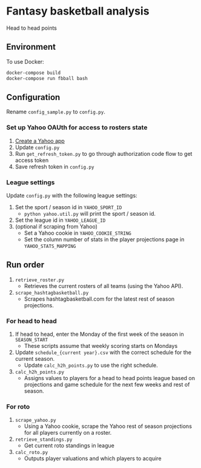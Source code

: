 # Fantasy basketball analysis

Head to head points

## Environment

To use Docker:

```sh
docker-compose build
docker-compose run fbball bash
```

## Configuration

Rename `config_sample.py` to `config.py`.

### Set up Yahoo OAUth for access to rosters state

1. [Create a Yahoo app](https://developer.yahoo.com/apps/create/)
1. Update `config.py`
1. Run `get_refresh_token.py` to go through authorization code flow to get access token
1. Save refresh token in `config.py`

### League settings

Update `config.py` with the following league settings:

1. Set the sport / season id in `YAHOO_SPORT_ID`
    * `python yahoo.util.py` will print the sport / season id.
1. Set the league id in `YAHOO_LEAGUE_ID`
1. (optional if scraping from Yahoo)
    * Set a Yahoo cookie in `YAHOO_COOKIE_STRING`
    * Set the column number of stats in the player projections page in `YAHOO_STATS_MAPPING`

## Run order

1. `retrieve_roster.py`
    * Retrieves the current rosters of all teams (using the Yahoo API).
1. `scrape_hashtagbasketball.py`
    * Scrapes hashtagbasketball.com for the latest rest of season projections.

### For head to head

1. If head to head, enter the Monday of the first week of the season in `SEASON_START`
    * These scripts assume that weekly scoring starts on Mondays
1. Update `schedule_{current year}.csv` with the correct schedule for the current season.
    * Update `calc_h2h_points.py` to use the right schedule.
1. `calc_h2h_points.py`
    * Assigns values to players for a head to head points league based on projections and game schedule for the next few weeks and rest of season.

### For roto

1. `scrape_yahoo.py`
    * Using a Yahoo cookie, scrape the Yahoo rest of season projections for all players currently on a roster.
1. `retrieve_standings.py`
    * Get current roto standings in league
1. `calc_roto.py`
    * Outputs player valuations and which players to acquire

